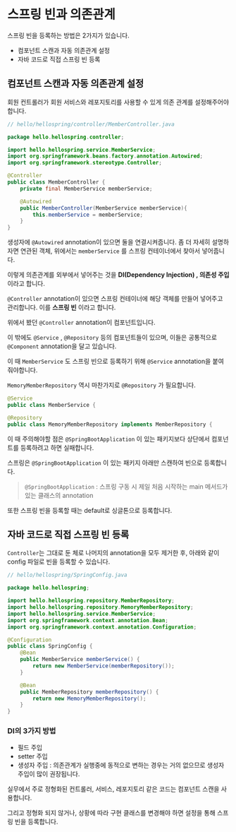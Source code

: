 # 스프링 빈과 의존관계

스프링 빈을 등록하는 방법은 2가지가 있습니다.

* 컴포넌트 스캔과 자동 의존관계 설정
* 자바 코드로 직접 스프링 빈 등록



## 컴포넌트  스캔과 자동 의존관계 설정

회원 컨트롤러가 회원 서비스와 레포지토리를 사용할 수 있게 의존 관계를 설정해주어야 합니다.

``` java
// hello/hellospring/controller/MemberController.java

package hello.hellospring.controller;

import hello.hellospring.service.MemberService;
import org.springframework.beans.factory.annotation.Autowired;
import org.springframework.stereotype.Controller;

@Controller
public class MemberController {
    private final MemberService memberService;

    @Autowired
    public MemberController(MemberService memberService){
        this.memberService = memberService;
    }
}
```

생성자에 `@Autowired` annotation이 있으면 둘을 연결시켜줍니다. 좀 더 자세히 설명하자면 연관된 객체, 위에서는 `memberService` 를 스프링 컨테이너에서 찾아서 넣어줍니다.

이렇게 의존관계를 외부에서 넣어주는 것을 **DI(Dependency Injection) , 의존성 주입** 이라고 합니다. 



`@Controller` annotation이 있으면 스프링 컨테이너에 해당 객체를 만들어 넣어주고 관리합니다. 이를 **스프링 빈** 이라고 합니다.



위에서 봤던 `@Controller` annotation이 컴포넌트입니다.

이 밖에도 `@Service` ,  `@Repository` 등의 컴포넌트들이 있으며, 이들은 공통적으로 `@Component` annotation을 달고 있습니다.



이 때 `MemberService` 도 스프링 빈으로 등록하기 위해 `@Service` annotation을 붙여줘야합니다.

`MemoryMemberRepository` 역시 마찬가지로 `@Repository` 가 필요합니다.

``` java
@Service
public class MemberService {

@Repository
public class MemoryMemberRepository implements MemberRepository {
```



이 때 주의해야할 점은 `@SpringBootApplication` 이 있는 패키지보다 상단에서 컴포넌트를 등록하려고 하면 실패합니다.

스프링은  `@SpringBootApplication` 이 있는 패키지 아래만 스캔하여 빈으로 등록합니다.

> `@SpringBootApplication` : 스프링 구동 시 제일 처음 시작하는 main 메서드가 있는 클래스의 annotation



또한 스프링 빈을 등록할 때는 default로 싱글톤으로 등록합니다.





## 자바 코드로 직접 스프링 빈 등록

`Controller`는 그대로 둔 체로 나머지의 annotation을 모두 제거한 후, 아래와 같이 config 파일로 빈을 등록할 수 있습니다.

``` java
// hello/hellospring/SpringConfig.java

package hello.hellospring;

import hello.hellospring.repository.MemberRepository;
import hello.hellospring.repository.MemoryMemberRepository;
import hello.hellospring.service.MemberService;
import org.springframework.context.annotation.Bean;
import org.springframework.context.annotation.Configuration;

@Configuration
public class SpringConfig {
    @Bean
    public MemberService memberService() {
        return new MemberService(memberRepository());
    }

    @Bean
    public MemberRepository memberRepository() {
        return new MemoryMemberRepository();
    }
}
```



### DI의 3가지 방법

* 필드 주입
* setter 주입
* 생성자 주입 : 의존관계가 실행중에 동적으로 변하는 경우는 거의 없으므로 생성자 주입이 많이 권장됩니다.



실무에서 주로 정형화된 컨트롤러, 서비스, 레포지토리 같은 코드는 컴포넌트 스캔을 사용합니다.

그리고 정형화 되지 않거나, 상황에 따라 구현 클래스를 변경해야 하면 설정을 통해 스프링 빈을 등록합니다.